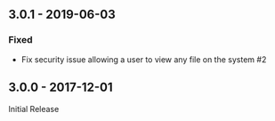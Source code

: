 ## 3.0.1 - 2019-06-03
### Fixed
- Fix security issue allowing a user to view any file on the system #2

## 3.0.0 - 2017-12-01
Initial Release